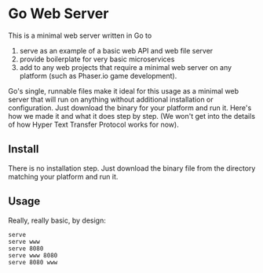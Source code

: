 # Go Web Server

This is a minimal web server written in Go to

1. serve as an example of a basic web API and web file server
2. provide boilerplate for very basic microservices
3. add to any web projects that require a minimal web server on any platform (such as Phaser.io game development).

Go's single, runnable files make it ideal for this usage as a minimal
web server that will run on anything without additional installation
or configuration. Just download the binary for your platform and
run it.  Here's how we made it and what it does step by step. (We
won't get into the details of how Hyper Text Transfer Protocol works
for now).

## Install

There is no installation step. Just download the binary file from the
directory matching your platform and run it.

## Usage

Really, really basic, by design:

```
serve
serve www
serve 8080
serve www 8080
serve 8080 www
```
